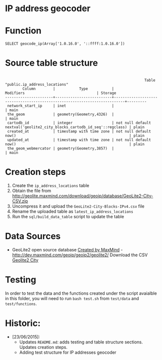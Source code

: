 IP address geocoder
===============

# Function

````
SELECT geocode_ip(Array['1.0.16.0', '::ffff:1.0.16.0'])
`````

# Source table structure

````

                                                                Table "public.ip_address_locations"
        Column        |           Type           |                                 Modifiers                                 | Storage 
----------------------+--------------------------+---------------------------------------------------------------------------+---------
 network_start_ip     | inet                     |                                                                           | main    
 the_geom             | geometry(Geometry,4326)  |                                                                           | main    
 cartodb_id           | integer                  | not null default nextval('geolite2_city_blocks_cartodb_id_seq'::regclass) | plain   
 created_at           | timestamp with time zone | not null default now()                                                    | plain  
 updated_at           | timestamp with time zone | not null default now()                                                    | plain   
 the_geom_webmercator | geometry(Geometry,3857)  |                                                                           | main   
````


# Creation steps
1. Create the `ip_address_locations` table
2. Obtain the file from http://geolite.maxmind.com/download/geoip/database/GeoLite2-City-CSV.zip
3. Uncompress it and upload the `GeoLite2-City-Blocks-IPv4.csv` file
4. Rename the uploaded table as `latest_ip_address_locations`
5. Run the `sql/build_data_table` script to update the table

# Data Sources

* GeoLite2 open source database [Created by MaxMind](http://www.maxmind.com) - 
http://dev.maxmind.com/geoip/geoip2/geolite2/ 
    Download the CSV [Geolite2 City](http://geolite.maxmind.com/download/geoip/database/GeoLite2-City-CSV.zip)

# Testing
In order to test the data and the functions created under the script avaialble in this folder, you will need to run `bash test.sh` from `test/data` and `test/functions`.

# Historic:
* [23/06/2015]: 
  * Updates `README.md`: adds testing and table structure sections. Updates creation steps.
  * Adding test structure for IP addresses geocoder


